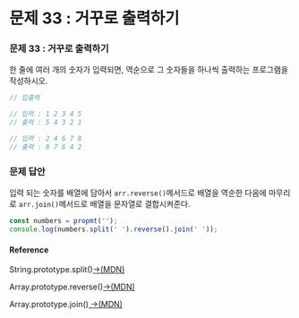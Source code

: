 # 문제 33 : 거꾸로 출력하기

### 문제 33 : 거꾸로 출력하기 

한 줄에 여러 개의 숫자가 입력되면, 역순으로 그 숫자들을 하나씩 출력하는 프로그램을 작성하시오.

```javascript
// 입출력

// 입력 : 1 2 3 4 5
// 출력 : 5 4 3 2 1

// 입력 : 2 4 6 7 8
// 출력 : 8 7 6 4 2
```

### 문제 답안

 입력 되는 숫자를 배열에 담아서 `arr.reverse()`메서드로 배열을 역순한 다음에 마무리로 `arr.join()`메서드로 배열을 문자열로 결합시켜준다.

```javascript
const numbers = propmt('');
console.log(numbers.split(' ').reverse().join(' '));
```

#### Reference

String.prototype.split\(\)[→\(MDN\)](https://developer.mozilla.org/ko/docs/Web/JavaScript/Reference/Global_Objects/String/split)

Array.prototype.reverse\(\)[→\(MDN\)](https://developer.mozilla.org/ko/docs/Web/JavaScript/Reference/Global_Objects/Array/reverse)

Array.prototype.join\(\)[ →\(MDN\)](https://developer.mozilla.org/ko/docs/Web/JavaScript/Reference/Global_Objects/Array/join)


